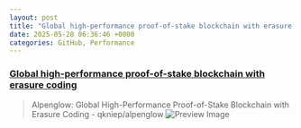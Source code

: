 ```yaml
---
layout: post
title: "Global high-performance proof-of-stake blockchain with erasure coding"
date: 2025-05-28 06:36:46 +0000
categories: GitHub, Performance
---
```


### [Global high-performance proof-of-stake blockchain with erasure coding](https://github.com/qkniep/alpenglow)

> Alpenglow: Global High-Performance Proof-of-Stake Blockchain with Erasure Coding - qkniep/alpenglow
![Preview Image](https://opengraph.githubassets.com/68305c9c3fe67123486f693d51d5aa0d8213835716a355e715313651d91162e1/qkniep/alpenglow)

